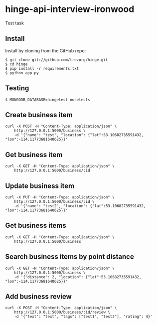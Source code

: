hinge-api-interview-ironwood
=============================

Test task

Install
-------

Install by cloning from the GitHub repo:

    $ git clone git://github.com/trezorg/hinge.git
    $ cd hinge
    $ pip install -r requirements.txt
    $ python app.py


Testing
--------

    $ MONGODB_DATABASE=hingetest nosetests


Create business item
----------------------

    curl -X POST -H "Content-Type: application/json" \
        http://127.0.0.1:5000/business \
        -d '{"name": "test", "location": {"lat":53.10682735591432, "lon":-114.11773681640625}}'


Get business item
----------------------

    curl -X GET -H "Content-Type: application/json" \
        http://127.0.0.1:5000/business/:id


Update business item
----------------------

    curl -X PUT -H "Content-Type: application/json" \
        http://127.0.0.1:5000/business/:id \
        -d '{"name": "test2", "location": {"lat":53.10682735591432, "lon":-114.11773681640625}}'

Get business items
----------------------

    curl -X GET -H "Content-Type: application/json" \
        http://127.0.0.1:5000/business


Search business items by point distance
------------------------------------------

    curl -X GET -H "Content-Type: application/json" \
        http://127.0.0.1:5000/business \
        -d '{"distance": 2, "location": {"lat":53.10682735591432, "lon":-114.11773681640625}}'


Add business review
--------------------

    curl -X POST -H "Content-Type: application/json" \
        http://127.0.0.1:5000/business/:id/review \
        -d '{"text": "text", "tags": ["test1", "test2"], "rating": 4}'
